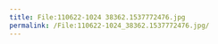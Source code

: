 ```yaml
---
title: File:110622-1024 38362.1537772476.jpg
permalink: /File:110622-1024_38362.1537772476.jpg/
---
```


